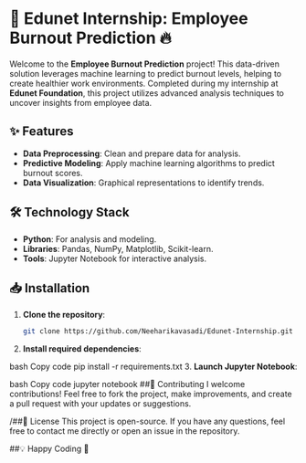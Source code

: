 # 🚀 Edunet Internship: Employee Burnout Prediction 🔥

Welcome to the **Employee Burnout Prediction** project! This data-driven solution leverages machine learning to predict burnout levels, helping to create healthier work environments. Completed during my internship at **Edunet Foundation**, this project utilizes advanced analysis techniques to uncover insights from employee data.

## ✨ Features
- **Data Preprocessing**: Clean and prepare data for analysis.
- **Predictive Modeling**: Apply machine learning algorithms to predict burnout scores.
- **Data Visualization**: Graphical representations to identify trends.

## 🛠️ Technology Stack
- **Python**: For analysis and modeling.
- **Libraries**: Pandas, NumPy, Matplotlib, Scikit-learn.
- **Tools**: Jupyter Notebook for interactive analysis.

## 📥 Installation

1. **Clone the repository**:
   ```bash
   git clone https://github.com/Neeharikavasadi/Edunet-Internship.git
2. **Install required dependencies**:

bash
Copy code
pip install -r requirements.txt
3. **Launch Jupyter Notebook**:

bash
Copy code
jupyter notebook
##🤝 Contributing
I welcome contributions! Feel free to fork the project, make improvements, and create a pull request with your updates or suggestions.

/##📄 License
This project is open-source. If you have any questions, feel free to contact me directly or open an issue in the repository.

##💡 Happy Coding 🚀







